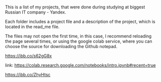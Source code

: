 This is a list of my projects, that were done during studying at biggest Russian IT company - Yandex.

Each folder includes a project file and a description of the project, which is located in the read_me file.

The files may not open the first time, in this case, I recommend reloading the page several times, or using the google colab service, where you can choose the source for downloading the Github notepad.

https://ibb.co/s62gG8x

link: https://colab.research.google.com/notebooks/intro.ipynb#recent=true

https://ibb.co/ZhyHtsc



